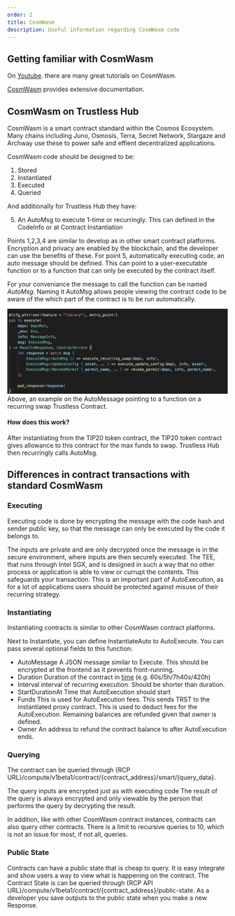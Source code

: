 ```yaml
---
order: 2
title: CosmWasm
description: Useful information regarding CosmWasm code
---
```


## Getting familiar with CosmWasm

On [Youtube](https://www.youtube.com/results?sp=mAEB&search_query=CosmWasm). there are many great tutorials on CosmWasm. 

[CosmWasm](https://docs.cosmwasm.com/docs/1.0/) provides extensive documentation.


## CosmWasm on Trustless Hub

CosmWasm is a smart contract standard within the Cosmos Ecosystem. Many chains including Juno, Osmosis, Terra, Secret Network, Stargaze and Archway use these to power safe and effient decentralized applications.  

CosmWasm code should be designed to be:
1) Stored
2) Instantiated 
3) Executed
4) Queried

And additionally for Trustless Hub they have:

5) An AutoMsg to execute 1-time or recurringly. This can defined in the CodeInfo or at Contract Instantiation

Points 1,2,3,4 are similar to develop as in other smart contract platforms. Encryption and privacy are enabled by the blockchain, and the developer can use the benefits of these.
For point 5, automatically executing code, an auto message should be defined. This can point to a user-executable function or to a function that can only be executed by the contract itself.

For your conveniance the message to call the function can be named *AutoMsg*. Naming it AutoMsg allows people viewing the contract code to be aware of the which part of the contract is to be run automatically.


![Example auto_msg](./auto_msg_example.png)
Above, an example on the AutoMessage pointing to a function on a recurring swap Trustless Contract. 

#### How does this work?

After instantiating from the TIP20 token contract, the TIP20 token contract gives allowance to this contract for the max funds to swap. Trustless Hub then recurringly calls AutoMsg. 

## Differences in contract transactions with standard CosmWasm

### Executing 

Executing code is done by encrypting the message with the code hash and sender public key, so that the message can only be executed by the code it belongs to. 

The inputs are private and are only decrypted once the message is in the secure environment, where inputs are then securely executed. The TEE, that runs through Intel SGX, and is designed in such a way that no other process or application is able to view or currupt the contents. This safeguards your transaction. This is an important part of AutoExecution, as for a lot of applications users should be protected against misuse of their recurring strategy.

### Instantiating 

Instantiating contracts is similar to other CosmWasm contract platforms.

Next to Instantiate, you can define InstantiateAuto to AutoExecute. 
You can pass several optional fields to this function:

- AutoMessage
A JSON message similar to Execute. This should be encrypted at the frontend as it prevents front-running. 
- Duration 
Duration of the contract in [time](https://pkg.go.dev/time) (e.g. 60s/5h/7h40s/420h)
- Interval
interval of recurring execution. Should be shorter than duration.
- StartDurationAt
Time that AutoExecution should start
- Funds 
This is used for AutoExecution fees. This sends TRST to the instantiated proxy contract. This is used to deduct fees for the AutoExecution. Remaining balances are refunded given that *owner* is defined.
- Owner
An address to refund the contract balance to after AutoExecution ends. 


### Querying 

The contract can be queried through {RCP URL}/compute/v1beta1/contract/{contract_address}/smart/{query_data}. 

The query inputs are encrypted just as with executing code
The result of the query is always encrypted and only viewable by the person that performs the query by decrypting the result.

In addition, like with other CosmWasm contract instances, contracts can also query other contracts.
There is a limit to recursive queries to 10, which is not an issue for most, if not all, queries.

### Public State

Contracts can have a public state that is cheap to query. It is easy integrate and show users a way to view what is happening on the contract. The Contract State is can be queried through {RCP API URL}/compute/v1beta1/contract/{contract_address}/public-state. 
As a developer you save outputs to the public state when you make a new Response.


